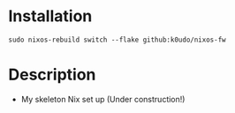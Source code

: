 # Installation
```
sudo nixos-rebuild switch --flake github:k0udo/nixos-fw 
```

# Description
- My skeleton Nix set up (Under construction!)
